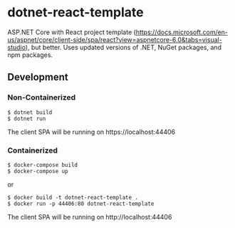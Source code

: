 # dotnet-react-template

ASP.NET Core with React project template (https://docs.microsoft.com/en-us/aspnet/core/client-side/spa/react?view=aspnetcore-6.0&tabs=visual-studio), but better. Uses updated versions of .NET, NuGet packages, and npm packages.

## Development

### Non-Containerized

```
$ dotnet build
$ dotnet run
```

The client SPA will be running on https://localhost:44406

### Containerized

```
$ docker-compose build
$ docker-compose up
```

or

```
$ docker build -t dotnet-react-template .
$ docker run -p 44406:80 dotnet-react-template
```

The client SPA will be running on http://localhost:44406
